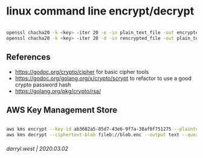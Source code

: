 # linux command line encrypt/decrypt

```bash

openssl chacha20 -k <key> -iter 20 -e -in plain_text_file -out encrypted_file
openssl chacha20 -k <key> -iter 20 -d -in rencrypted_file -out plain_text_file

```

## References

* https://godoc.org/crypto/cipher for basic cipher tools
* https://godoc.org/golang.org/x/crypto/scrypt to refactor to use a good crypto password hash
* https://golang.org/pkg/crypto/rsa/

## AWS Key Management Store

```bash

aws kms encrypt --key-id ab3682a5-85d7-43e6-9f7a-38af0f751275 --plaintext 'this is a test' --output text --query CiphertextBlob | base64 --decode > blob.enc
aws kms decrypt --ciphertext-blob fileb://blob.enc --output text --query Plaintext | base64 --decode

```

###### darryl.west | 2020.03.02

